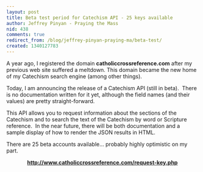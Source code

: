 ```yaml
---
layout: post
title: Beta test period for Catechism API - 25 keys available
author: Jeffrey Pinyan - Praying the Mass
nid: 438
comments: true
redirect_from: /blog/jeffrey-pinyan-praying-ma/beta-test/
created: 1340127783
---
```

A year ago, I registered the domain <strong>catholiccrossreference.com</strong> after my previous web site suffered a meltdown. This domain became the new home of my Catechism search engine (among other things).

Today, I am announcing the release of a Catechism API (still in beta).&nbsp; There is no documentation written for it yet, although the field names (and their values) are pretty straight-forward.

This API allows you to request information about the sections of the Catechism and to search the text of the Catechism by word or Scripture reference.&nbsp; In the near future, there will be both documentation and a sample display of how to render the JSON results in HTML.

There are 25 beta accounts available... probably highly optimistic on my part.

<p style="text-align: center;"><a title="Request API Key" href="http://www.catholiccrossreference.com/request-key.php"><strong>http://www.catholiccrossreference.com/request-key.php</strong></a></p>
